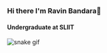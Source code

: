 

### Hi there I'm Ravin Bandara👋
<h4>Undergraduate at SLIIT</h4>

![snake gif](https://github.com/ravin00/ravin00/blob/output/github-contribution-grid-snake.gif)
